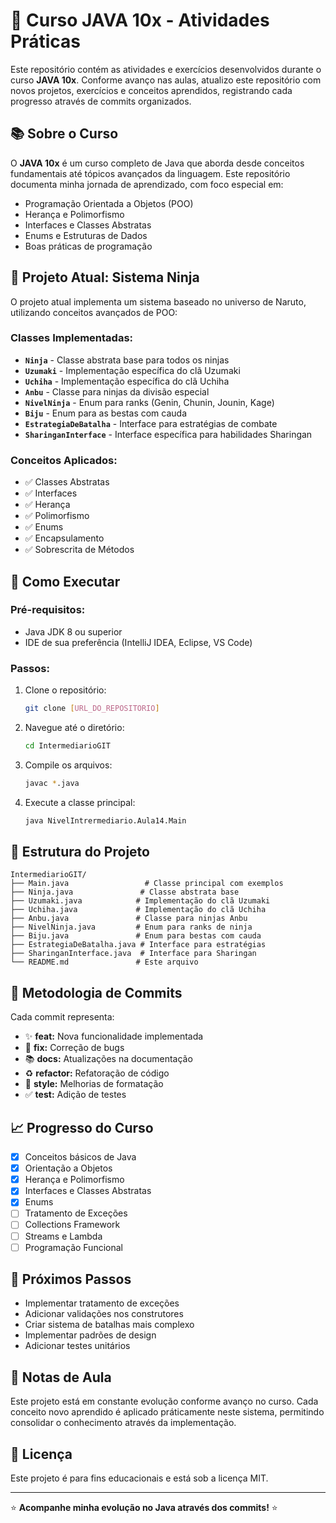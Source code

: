 # 🥷 Curso JAVA 10x - Atividades Práticas

Este repositório contém as atividades e exercícios desenvolvidos durante o curso **JAVA 10x**. Conforme avanço nas aulas, atualizo este repositório com novos projetos, exercícios e conceitos aprendidos, registrando cada progresso através de commits organizados.

## 📚 Sobre o Curso

O **JAVA 10x** é um curso completo de Java que aborda desde conceitos fundamentais até tópicos avançados da linguagem. Este repositório documenta minha jornada de aprendizado, com foco especial em:

- Programação Orientada a Objetos (POO)
- Herança e Polimorfismo
- Interfaces e Classes Abstratas
- Enums e Estruturas de Dados
- Boas práticas de programação

## 🎯 Projeto Atual: Sistema Ninja

O projeto atual implementa um sistema baseado no universo de Naruto, utilizando conceitos avançados de POO:

### Classes Implementadas:
- **`Ninja`** - Classe abstrata base para todos os ninjas
- **`Uzumaki`** - Implementação específica do clã Uzumaki
- **`Uchiha`** - Implementação específica do clã Uchiha  
- **`Anbu`** - Classe para ninjas da divisão especial
- **`NivelNinja`** - Enum para ranks (Genin, Chunin, Jounin, Kage)
- **`Biju`** - Enum para as bestas com cauda
- **`EstrategiaDeBatalha`** - Interface para estratégias de combate
- **`SharinganInterface`** - Interface específica para habilidades Sharingan

### Conceitos Aplicados:
- ✅ Classes Abstratas
- ✅ Interfaces
- ✅ Herança
- ✅ Polimorfismo
- ✅ Enums
- ✅ Encapsulamento
- ✅ Sobrescrita de Métodos

## 🚀 Como Executar

### Pré-requisitos:
- Java JDK 8 ou superior
- IDE de sua preferência (IntelliJ IDEA, Eclipse, VS Code)

### Passos:
1. Clone o repositório:
   ```bash
   git clone [URL_DO_REPOSITORIO]
   ```

2. Navegue até o diretório:
   ```bash
   cd IntermediarioGIT
   ```

3. Compile os arquivos:
   ```bash
   javac *.java
   ```

4. Execute a classe principal:
   ```bash
   java NivelIntrermediario.Aula14.Main
   ```

## 📁 Estrutura do Projeto

```
IntermediarioGIT/
├── Main.java                 # Classe principal com exemplos
├── Ninja.java               # Classe abstrata base
├── Uzumaki.java            # Implementação do clã Uzumaki
├── Uchiha.java             # Implementação do clã Uchiha
├── Anbu.java               # Classe para ninjas Anbu
├── NivelNinja.java         # Enum para ranks de ninja
├── Biju.java               # Enum para bestas com cauda
├── EstrategiaDeBatalha.java # Interface para estratégias
├── SharinganInterface.java  # Interface para Sharingan
└── README.md               # Este arquivo
```

## 🔄 Metodologia de Commits

Cada commit representa:
- ✨ **feat:** Nova funcionalidade implementada
- 🐛 **fix:** Correção de bugs
- 📚 **docs:** Atualizações na documentação
- ♻️ **refactor:** Refatoração de código
- 🎨 **style:** Melhorias de formatação
- ✅ **test:** Adição de testes

## 📈 Progresso do Curso

- [x] Conceitos básicos de Java
- [x] Orientação a Objetos
- [x] Herança e Polimorfismo
- [x] Interfaces e Classes Abstratas
- [x] Enums
- [ ] Tratamento de Exceções
- [ ] Collections Framework
- [ ] Streams e Lambda
- [ ] Programação Funcional

## 🎯 Próximos Passos

- Implementar tratamento de exceções
- Adicionar validações nos construtores
- Criar sistema de batalhas mais complexo
- Implementar padrões de design
- Adicionar testes unitários

## 📝 Notas de Aula

Este projeto está em constante evolução conforme avanço no curso. Cada conceito novo aprendido é aplicado práticamente neste sistema, permitindo consolidar o conhecimento através da implementação.

## 📄 Licença

Este projeto é para fins educacionais e está sob a licença MIT.

---

⭐ **Acompanhe minha evolução no Java através dos commits!** ⭐
